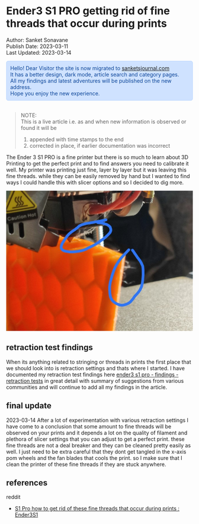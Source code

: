 # Ender3 S1 PRO getting rid of fine threads that occur during prints 

Author: Sanket Sonavane   
Publish Date: 2023-03-11   
Last Updated: 2023-03-14

<div style="color: #084298; background-color: #cfe2ff; padding: 10px; border: 1px solid #b6d4fe; border-radius: 5px;">  
Hello! Dear Visitor the site is now migrated to <a href="https://www.sanketsjournal.com">sanketsjournal.com</a>  <br>
It has a better design, dark mode, article search and category pages.  <br>
All my findings and latest adventures will be published on the new address. <br>  
Hope you enjoy the new experience.  
</div> <br>

> NOTE:  
> This is a live article i.e. as and when new information is observed or found it will be  
> 1. appended with time stamps to the end  
> 2. corrected in place, if earlier documentation was incorrect  

The Ender 3 S1 PRO is a fine printer but there is so much to learn about 3D Printing to get the perfect print and to find answers you need to calibrate it well. My printer was printing just fine, layer by layer but it was leaving this fine threads. while they can be easily removed by hand but I wanted to find ways I could handle this with slicer options and so I decided to dig more. 

![](/assets/img/s1-pro/s1pro-fine-threads-query-sm.jpg)

## retraction test findings
When its anything related to stringing or threads in prints the first place that we should look into is retraction settings and thats where I started.
I have documented my retraction test findings here [ender3 s1 pro - findings - retraction tests](/articles/20230309-ender3-s1-pro-retraction-test) in great detail with summary of suggestions from various communities and will continue to add all my findings in the article.

## final update

2023-03-14
After a lot of experimentation with various retraction settings I have come to a conclusion that some amount to fine threads will be observed on your prints and it depends a lot on the quality of filament and plethora of slicer settings that you can adjust to get a perfect print. these fine threads are not a deal breaker and they can be cleaned pretty easily as well. I just need to be extra careful that they dont get tangled in the x-axis pom wheels and the fan blades that cools the print. so I make sure that I clean the printer of these fine threads if they are stuck anywhere. 

## references

reddit   
- [S1 Pro how to get rid of these fine threads that occur during prints : Ender3S1](https://www.reddit.com/r/Ender3S1/comments/11moh4t/s1_pro_how_to_get_rid_of_these_fine_threads_that/)


